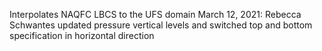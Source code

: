 Interpolates NAQFC LBCS to the UFS domain
March 12, 2021: Rebecca Schwantes updated pressure vertical levels and switched 
top and bottom specification in horizontal direction 

